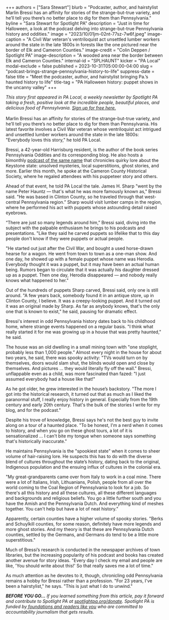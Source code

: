 +++
authors = ["Sara Stewart"]
blurb = "Podcaster, author, and hairstylist Marlin Bressi has an affinity for stories of the strange-but-true variety, and he’ll tell you there’s no better place to dig for them than Pennsylvania."
byline = "Sara Stewart for Spotlight PA"
description = "Just in time for Halloween, a look at the podcast delving into strange-but-true Pennsylvania history and oddities."
image = "2023/10/01jm-02nt-77sz-7w6f.jpeg"
image-caption = "A Civil War veteran's ventriloquist act unsettled lumber workers around the state in the late 1800s in forests like the one pictured near the border of Elk and Cameron Counties."
image-credit = "Colin Deppen / Spotlight PA"
image-description = "A wooded area near the border between Elk and Cameron Counties."
internal-id = "SPLHAUNT"
kicker = "PA Local"
modal-exclude = false
published = 2023-10-31T05:00:00-04:00
slug = "podcast-brings-strange-pennsylvania-history-to-life"
suppress-date = false
title = "Meet the podcaster, author, and hairstylist bringing Pa.’s haunted history to life"
title-tag = "PA Halloween history: puppet shows in the uncanny valley"
+++

<em>This story first appeared in PA Local, a weekly newsletter by Spotlight PA taking a fresh, positive look at the incredible people, beautiful places, and delicious food of Pennsylvania. </em><a href="https://www.spotlightpa.org/newsletters"><em>Sign up for free here.</em></a><strong><em><br/><br/></em></strong>Marlin Bressi has an affinity for stories of the strange-but-true variety, and he’ll tell you there’s no better place to dig for them than Pennsylvania. His latest favorite involves a Civil War veteran whose ventriloquist act intrigued and unsettled lumber workers around the state in the late 1800s: &#34;Everybody loves this story,&#34; he told PA Local.

Bressi, a 42-year-old Harrisburg resident, is the author of the book series Pennsylvania Oddities and its corresponding blog. He also hosts a bimonthly <a href="https://www.iheart.com/podcast/269-pennsylvania-oddities-72281661/">podcast of the same name</a> that chronicles quirky lore about the Keystone state: unsolved mysteries, local superstitions, ghost stories, and more. Earlier this month, he spoke at the Cameron County Historical Society, where he regaled attendees with his puppeteer story and others.

Ahead of that event, he told PA Local the tale. James H. Sharp &#34;went by the name Peter Hauntz — that&#39;s what he was more famously known as,&#34; Bressi said. &#34;He was based in Clinton County, so he traveled through that west-central Pennsylvania region.” Sharp would visit lumber camps in the region, where he performed his act with puppets whose astounding detail raised eyebrows.

<script src="https://www.spotlightpa.org/embed.js" async></script><div data-spl-embed-version="1" data-spl-src="https://www.spotlightpa.org/embeds/newsletter/"></div>

“There are just so many legends around him,” Bressi said, diving into the subject with the palpable enthusiasm he brings to his podcasts and presentations. &#34;Like they said he carved puppets so lifelike that to this day people don&#39;t know if they were puppets or actual people.

&#34;He started out just after the Civil War, and bought a used horse-drawn hearse for a wagon. He went from town to town as a one-man show. And one day, he showed up with a female puppet whose name was Herodia. Everybody thought it was a puppet, but it may have been an actual human being. Rumors began to circulate that it was actually his daughter dressed up as a puppet. Then one day, Herodia disappeared — and nobody really knows what happened to her.&#34;

Out of the hundreds of puppets Sharp carved, Bressi said, only one is still around. &#34;A few years back, somebody found it in an antique store, up in Clinton County, I believe. It was a creepy-looking puppet. And it turned out it was an original made by Sharp. As far as anybody knows, that&#39;s the only one that is known to exist,&#34; he said, pausing for dramatic effect.

Bressi&#39;s interest in odd Pennsylvania history dates back to his childhood home, where strange events happened on a regular basis. &#34;I think what really started it for me was growing up in a house that was pretty haunted,&#34; he said.

The house was an old dwelling in a small mining town with &#34;one stoplight, probably less than 1,000 people.” Almost every night in the house for about two years, he said, there was spooky activity: &#34;TVs would turn on by themselves, doors would slam shut, the blinds would open and close by themselves. And pictures … they would literally fly off the wall.&#34; Bressi, unflappable even as a child, was more fascinated than fazed: &#34;I just assumed everybody had a house like that!&#34;

As he got older, he grew interested in the house’s backstory. &#34;The more I got into the historical research, it turned out that as much as I liked the paranormal stuff, I really enjoy history in general. Especially from the 19th century and early 20th century. That&#39;s the bulk of the stories I write for my blog, and for the podcast.&#34;

Despite his trove of knowledge, Bressi says he&#39;s not the best guy to invite along on a tour of a haunted place. &#34;To be honest, I&#39;m a nerd when it comes to history, and when you go on these ghost tours, a lot of it is sensationalized … I can&#39;t bite my tongue when someone says something that&#39;s historically inaccurate.&#34;

He maintains Pennsylvania is the &#34;spookiest state&#34; when it comes to sheer volume of hair-raising lore. He suspects this has to do with the diverse blend of cultures throughout the state’s history, dating back to the original, Indigenous population and the ensuing influx of cultures in the colonial era.

<script src="https://www.spotlightpa.org/embed.js" async></script><div data-spl-embed-version="1" data-spl-src="https://www.spotlightpa.org/embeds/donate/"></div>

&#34;My great-grandparents came over from Italy to work in a coal mine. There were a lot of Italians, Irish, Lithuanians, Polish, people from all over the world coming to the Coal Region of Pennsylvania to look for a job. So there&#39;s all this history and all these cultures, all these different languages and backgrounds and religious beliefs. You go a little further south and you have the Amish and the Pennsylvania Dutch. And everything kind of meshes together. You can&#39;t help but have a lot of neat history.&#34;

Apparently, certain counties have a higher volume of spooky stories. &#34;Berks and Schuylkill counties, for some reason, definitely have more legends and more ghost stories. And my theory is that these are Pennsylvania Dutch counties, settled by the Germans, and Germans do tend to be a little more superstitious.&#34;

Much of Bressi’s research is conducted in the newspaper archives of town libraries, but the increasing popularity of his podcast and books has created another avenue for story ideas. &#34;Every day I check my email and people are like, &#39;You should write about this!&#39; So that really saves me a lot of time.&#34;

As much attention as he devotes to it, though, chronicling odd Pennsylvania remains a hobby for Bressi rather than a profession. &#34;For 23 years, I&#39;ve been a hairstylist,&#34; he says. &#34;This is just what I do to unwind.&#34;

<strong><em>BEFORE YOU GO…</em></strong><em> If you learned something from this article, pay it forward and contribute to Spotlight PA at </em><a href="http://spotlightpa.org/donate"><em>spotlightpa.org/donate</em></a><em>. Spotlight PA is funded by</em><a href="https://www.spotlightpa.org/support"><em> foundations and readers like you</em></a><em> who are committed to accountability journalism that gets results.</em>

